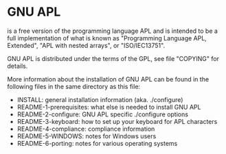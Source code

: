 GNU APL
=======

is a free version of the programming language APL and is intended to 
be a full implementation of what is known as "Programming Language APL,
Extended", "APL with nested arrays", or "ISO/IEC13751".

GNU APL is distributed under the terms of the GPL, see file "COPYING"
for details.

More information about the installation of GNU APL can be found in the
following files in the same directory as this file:

- INSTALL:		  general installation information (aka. ./configure)
- README-1-prerequisites:   what else is needed to install GNU APL
- README-2-configure:       GNU APL specific ./configure options
- README-3-keyboard:        how to set up your keyboard for APL characters
- README-4-compliance:      compliance information
- README-5-WINDOWS:         notes for Windows users
- README-6-porting:         notes for various operating systems

